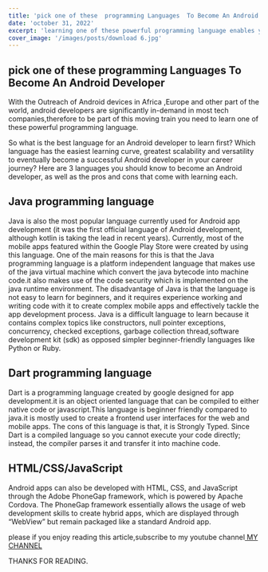 ```yaml
---
title: 'pick one of these  programming Languages  To Become An Android Developer'
date: 'october 31, 2022'
excerpt: 'learning one of these powerful programming language enables you to become  successful as an  Android developer in the tech industry. Here are 3 languages you should know to become an Android developer'
cover_image: '/images/posts/download 6.jpg'
---
```


<head>
<script
          async
          src="https://pagead2.googlesyndication.com/pagead/js/adsbygoogle.js?client=ca-pub-5322277310257930"
          cross-origin="anonymous"
        ></script>
</head>

## pick one of these  programming Languages  To Become An Android Developer

With the Outreach of Android devices in Africa ,Europe and other part of the world, android developers are significantly in-demand in most tech companies,therefore to be part of this moving train you need to learn one of these powerful programming language.

So what is the best language for an Android developer to learn first? Which language has the easiest learning curve, greatest scalability and versatility to eventually become a successful Android developer in your career journey? Here are 3 languages you should know to become an Android developer, as well as the pros and cons that come with learning each.

## Java programming language

Java is also the most popular language currently used for Android app development (it was the first official language of Android development, although kotlin is taking the lead in recent years). Currently, most of the mobile apps featured within the Google Play Store were created by using this language. One of the main reasons for this is that the Java programming language is a platform independent language that makes use of the java virtual machine which convert the java bytecode into machine code.it also makes use of the code security which is implemented on the java runtime environment.
The disadvantage of Java is that the language is not easy to learn for beginners, and it requires experience working and writing code with it to create complex mobile apps and effectively tackle the app development process. Java is a difficult language to learn because it contains complex topics like constructors, null pointer exceptions, concurrency, checked exceptions, garbage collection thread,software development kit (sdk) as opposed simpler beginner-friendly languages like Python or Ruby.

## Dart programming language

Dart is a programming language created by google designed for app development.it is  an object oriented language that can be compiled to either native code or javascript.This language is beginner friendly compared to java.it is mostly used to create a frontend user interfaces for the web and mobile apps. The cons of this language is that, it is Strongly Typed. Since Dart is a compiled language so you cannot execute your code directly; instead, the compiler parses it and transfer it into machine code.

## HTML/CSS/JavaScript

Android apps can also be developed with HTML, CSS, and JavaScript through the Adobe PhoneGap framework, which is powered by Apache Cordova. The PhoneGap framework essentially allows the usage of web development skills to create hybrid apps, which are displayed through “WebView” but remain packaged like a standard Android app.

<P>please if you enjoy reading  this article,subscribe to my youtube channel<a href="https://www.youtube.com/channel/UCJQmbtiMOaWro6ZCstnkhkg"> MY CHANNEL</a></P>
<p>THANKS FOR READING.</p>
<!-- While Apple often gets much of the hype and glitter in the United States and other Western economies, Android devices remain far more prevalent and popular throughout the world. From Samsung to LG, Huawei to Google, there are a plethora of companies creating Android-powered devices that only thrive thanks to the capabilities and possibilities of Android operating systems. This also means that because of the importance of good Android OS options, Android developers continue to be in significant demand around the world.

<!-- However, unlike Apple, which predominantly uses iOS in terms of development and offers a more limited array of devices, Android devices offer a much greater array of hardware opportunities and challengers. Additionally, the variety of manufacturers means that Android developers often need significant technical chops and a knowledge of useful and versatile programming languages to be truly effective and successful. While Apple developers can often dive deep into Swift to begin their careers, Android developers have a bigger array of languages to choose from when picking out coding classes or learning their first programming language. -->
<script async src="https://pagead2.googlesyndication.com/pagead/js/adsbygoogle.js?client=ca-pub-5322277310257930"
     crossorigin="anonymous"></script>
<ins class="adsbygoogle"
     style="display:block; text-align:center;"
     data-ad-layout="in-article"
     data-ad-format="fluid"
     data-ad-client="ca-pub-5322277310257930"
     data-ad-slot="5558667291"></ins>
<script>
     (adsbygoogle = window.adsbygoogle || []).push({});
</script>
<!-- ## Kotlin
As the Google-official appointed successor to Java as its chosen language, Kotlin has rapidly grown to occupy a considerable market share in the Android development community. Developed just a few years ago and anointed by Google as the official Android language in 2019, Kotlin’s simplicity, efficiency, and cross-compatibility with Java make it an attractive option for developers, either new or experienced and looking for a new language to learn. Like any language designed with a specific use case in mind, Kotlin also offers enhancements and fixes that make it better suited to tackle coding challenges and problems that had long faced Java developers writing code specifically for Android apps.

By design, Kotlin offers a Java alternative with modern features, an attractive layout, and a more readable code. In comparison, Java is faster and more mature, more secure, and allows developers to write shorter codes. Kotlin also has limited uses outside of the Android development sector, which means it is a better option for people who want to specialize in the Android niche, or who will have the time to learn additional languages later in their careers instead. -->
